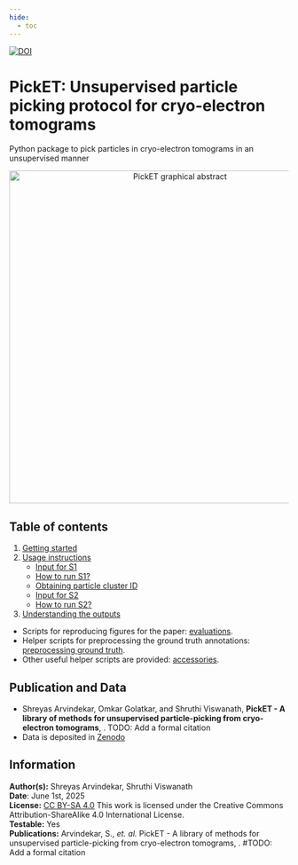 ```yaml
---
hide:
  - toc
---
```


[![DOI](https://zenodo.org/badge/DOI/10.5281/zenodo.16909580.svg)](https://doi.org/10.5281/zenodo.16909580)   
# **PickET:** Unsupervised particle picking protocol for cryo-electron tomograms

Python package to pick particles in cryo-electron tomograms in an unsupervised manner

<div align="center">
    <img src="images/F0 Graphical abstract.png" alt="PickET graphical abstract" width="600" align="center">
</div>


## Table of contents
1. [Getting started](installation.md)  
2. [Usage instructions](usage_instructions.md)  
    * [Input for S1](input_for_s1.md)
    * [How to run S1?](running_s1.md)
    * [Obtaining particle cluster ID](obtaining_particle_cluster_id.md)  
    * [Input for S2](input_for_s2.md)
    * [How to run S2?](running_s2.md)
3. [Understanding the outputs](outputs.md)

* Scripts for reproducing figures for the paper: [evaluations](evaluations.md). 
* Helper scripts for preprocessing the ground truth annotations: [preprocessing ground truth](preproc_gt.md). 
* Other useful helper scripts are provided: [accessories](https://github.com/isblab/pickET/tree/main/accessories). 

## Publication and Data
* Shreyas Arvindekar, Omkar Golatkar, and Shruthi Viswanath, **PickET - A library of methods for unsupervised particle-picking from cryo-electron tomograms**, . <span class="todo">TODO: Add a formal citation</span>
* Data is deposited in [Zenodo](https://www.doi.org/10.5281/zenodo.16909580)  

## Information
__Author(s):__ Shreyas Arvindekar, Shruthi Viswanath  
__Date__: June 1st, 2025  
__License:__ [CC BY-SA 4.0](https://creativecommons.org/licenses/by-sa/4.0/)
This work is licensed under the Creative Commons Attribution-ShareAlike 4.0
International License.  
__Testable:__ Yes  
__Publications:__  Arvindekar, S., _et. al._ PickET - A library of methods for unsupervised particle-picking from cryo-electron tomograms, . <span class="todo">#TODO: Add a formal citation</span>
